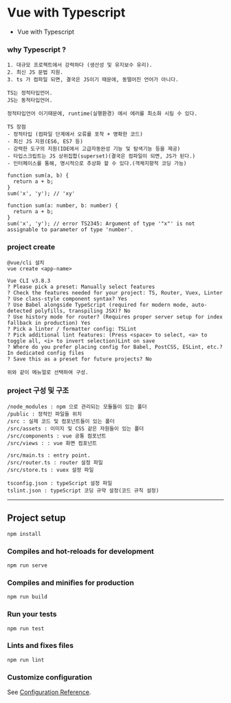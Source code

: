 
# Vue with Typescript
- Vue with Typescript

### why Typescript ?
```
1. 대규모 프로젝트에서 강력하다 (생산성 및 유지보수 유리).
2. 최신 JS 문법 지원.
3. ts 가 컴파일 되면, 결국은 JS이기 때문에, 동떨어진 언어가 아니다.

TS는 정적타입언어.
JS는 동적타입언어.

정적타입언어 이기때문에, runtime(실행환경) 에서 에러를 최소화 시킬 수 있다.

TS 장점
- 정적타입 (컴파일 단계에서 오류를 포착 + 명확한 코드)
- 최신 JS 지원(ES6, ES7 등)
- 강력한 도구의 지원(IDE에서 고급자동완성 기능 및 탐색기능 등을 제공)
- 타입스크립트는 JS 상위집합(superset)(결국은 컴파일이 되면, JS가 된다.)
- 인터페이스를 통해, 명시적으로 추상화 할 수 있다.(객체지향적 코딩 가능)

function sum(a, b) {
  return a + b;
}
sum('x', 'y'); // 'xy'

function sum(a: number, b: number) {
  return a + b;
}
sum('x', 'y'); // error TS2345: Argument of type '"x"' is not assignable to parameter of type 'number'.

```

### project create
```
@vue/cli 설치
vue create <app-name>

Vue CLI v3.8.3
? Please pick a preset: Manually select features
? Check the features needed for your project: TS, Router, Vuex, Linter
? Use class-style component syntax? Yes
? Use Babel alongside TypeScript (required for modern mode, auto-detected polyfills, transpiling JSX)? No
? Use history mode for router? (Requires proper server setup for index fallback in production) Yes
? Pick a linter / formatter config: TSLint
? Pick additional lint features: (Press <space> to select, <a> to toggle all, <i> to invert selection)Lint on save
? Where do you prefer placing config for Babel, PostCSS, ESLint, etc.? In dedicated config files
? Save this as a preset for future projects? No

위와 같이 메뉴얼로 선택하여 구성.

```

### project 구성 및 구조
```
/node_modules : npm 으로 관리되는 모듈들이 있는 폴더
/public : 정적인 파일들 위치
/src : 실제 코드 및 컴포넌트들이 있는 폴더
/src/assets : 이미지 및 CSS 같은 자원들이 있는 폴더
/src/components : vue 공통 컴포넌트
/src/views : : vue 화면 컴포넌트

/src/main.ts : entry point.
/src/router.ts : router 설정 파일
/src/store.ts : vuex 설정 파일

tsconfig.json : typeScript 설정 파일
tslint.json : typeScript 코딩 규약 설정(코드 규칙 설정)

```

---

## Project setup
```
npm install
```

### Compiles and hot-reloads for development
```
npm run serve
```

### Compiles and minifies for production
```
npm run build
```

### Run your tests
```
npm run test
```

### Lints and fixes files
```
npm run lint
```

### Customize configuration
See [Configuration Reference](https://cli.vuejs.org/config/).

